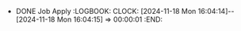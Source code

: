 - DONE Job Apply
  :LOGBOOK:
  CLOCK: [2024-11-18 Mon 16:04:14]--[2024-11-18 Mon 16:04:15] =>  00:00:01
  :END: